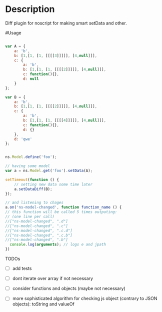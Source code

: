 # Description
Diff plugin for noscript for making smart setData and other.

#Usage

```js

var A = {
    a: 'b',
    b: [1,[1, [1, [[[[3]]]]], [4,null]]],
    c: {
        a: 'b',
        b: [1,[1, [1, [[[[2]]]]], [4,null]]],
        c: function(){},
        d: null
    }
};

var B = {
    a: 'b',
    b: [1,[1, [1, [[[[2]]]]], [4,null]]],
    c: {
        a: 'b',
        b: [1,[1, [1, [[[[4]]]]], [4,null]]],
        c: function(){},
        d: {}
    },
    d: 'qwe'
};


ns.Model.define('foo');

// having some model
var a = ns.Model.get('foo').setData(A);

setTimeout(function () {
    // setting new data some time later
    a.setDataDiff(B);
});

// and listening to chages
a.on('ns-model-changed', function function_name () {
// this function will be called 5 times outputing:
// (one line per call)
//["ns-model-changed", ".d"]
//["ns-model-changed", ".c"]
//["ns-model-changed", ".c.d"]
//["ns-model-changed", ".c.b"]
//["ns-model-changed", ".b"]
  console.log(arguments); // logs e and jpath
})

```

TODOs
- [ ] add tests
- [ ] dont iterate over array if not necessary
- [ ] consider functions and objects (maybe not necessary)
- [ ] more sophisticated algorithm for checking js object (contrary to JSON objects): toString and valueOf


